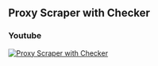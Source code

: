 ## Proxy Scraper with Checker

### Youtube
[![Proxy Scraper with Checker]([https://img.youtube.com/vi/BvTr5dbUEEs/0.jpg)](https://www.youtube.com/watch?v=BvTr5dbUEEs](https://www.youtube.com/watch?v=f0XgFoQWvZg))
